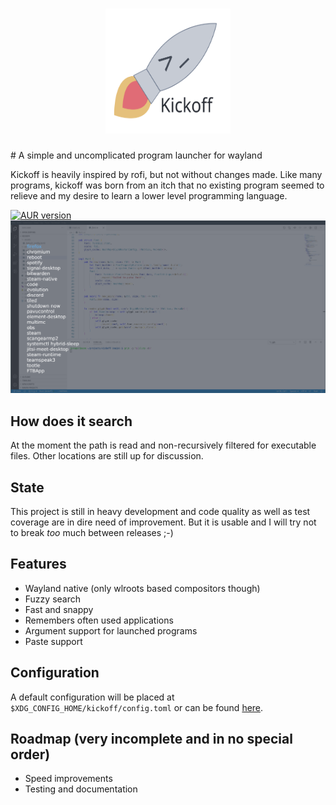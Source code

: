 <h1 align="center">
  <img src="assets/logo.svg" width="200" height="200" alt="logo">
</h1>
# A simple and uncomplicated program launcher for wayland

Kickoff is heavily inspired by rofi, but not without changes made.
Like many programs, kickoff was born from an itch that no existing program seemed to relieve and my desire to learn a lower level programming language.

[![AUR version](https://img.shields.io/aur/version/kickoff?label=Kickoff&logo=arch-linux&style=for-the-badge)](https://aur.archlinux.org/packages/kickoff/)
![screenshot](assets/screenshot.png)

## How does it search
At the moment the path is read and non-recursively filtered for executable files. Other locations are still up for discussion.

## State
This project is still in heavy development and code quality as well as test coverage are in dire need of improvement. But it is usable and I will try not to break *too* much between releases ;-)

## Features
* Wayland native (only wlroots based compositors though)
* Fuzzy search
* Fast and snappy
* Remembers often used applications
* Argument support for launched programs
* Paste support

## Configuration
A default configuration will be placed at `$XDG_CONFIG_HOME/kickoff/config.toml`
or can be found [here](https://github.com/j0ru/kickoff/blob/main/assets/default_config.toml).

## Roadmap (very incomplete and in no special order)
* Speed improvements
* Testing and documentation

